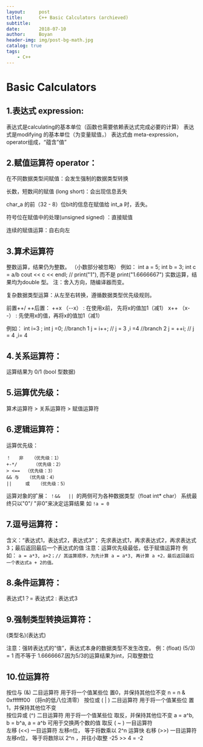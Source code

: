 ```yaml
---
layout:     post
title:      C++ Basic Calculators (archieved)
subtitle:   
date:       2018-07-10
author:     Boyan
header-img: img/post-bg-math.jpg
catalog: true
tags:
    - C++
---
```

# Basic Calculators

## 1.表达式 expression:
表达式是calculating的基本单位（函数也需要依赖表达式完成必要的计算）
表达式是modifying 的基本单位（为变量赋值，）
表达式由 meta-expression，operator组成，“蕴含”值”
 
## 2.赋值运算符 operator：
在不同数据类型间赋值：会发生强制的数据类型转换 
 
长数，短数间的赋值 (long short)：会出现信息丢失

char_a 的前（32 - 8）位bit的信息在赋值给 int_a 时，丢失。
 
符号位在赋值中的处理(unsigned signed) ：直接赋值
 
连续的赋值运算：自右向左

 
## 3.算术运算符
 
整数运算，结果仍为整数。
（小数部分被忽略）
例如：
int a = 5;
int b = 3;
int c = a/b
cout << c << endl;  // print("1"), 而不是 print("1.6666667")
实数运算，结果均为double 型。
注：舍入方向，随编译器而变。
 
复杂数据类型运算：从左至右转换，遵循数据类型优先级规则。

 
前置++/ ++后置：
++x （--x） : 在使用x前，   先将x的值加1（减1）
x++ （x--） : 先使用x的值，再将x的值加1（减1）
 
例如：
int i=3 ;
int j =0;
//branch 1
j = i++;       // j = 3 ,i =4
//branch 2
j = ++i;       // j = 4 ,i= 4
 
## 4.关系运算符：
运算结果为 0/1 (bool 型数据)
 
## 5.运算优先级：
算术运算符 > 关系运算符 > 赋值运算符

## 6.逻辑运算符：

运算优先级：
```
！   非   （优先级：1）
+-*/      （优先级：2）
> <==  （优先级：3）
&& 与   （优先级：4）
||     或   （优先级：5）
```
运算对象的扩展：
`！&&   || `的两侧可为各种数据类型（float int* char）
系统最终只以"0"/ "非0"来决定运算结果
如   `!a = 0`
 
## 7.逗号运算符：
含义：“表达式1，表达式2，表达式3”；
先求表达式1，再求表达式2，再求表达式3；最后返回最后一个表达式的值
注意：运算优先级最低，低于赋值运算符
例如：
`a = a*3, a+2；// 其运算顺序，为先计算 a = a*3, 再计算 a +2，最后返回最后一个表达式a + 2的值。`
 
## 8.条件运算符：
表达式1？= 表达式2 : 表达式3
 
## 9.强制类型转换运算符：
 
(类型名)(表达式)
 
注意：强转表达式的“值”，表达式本身的数据类型不发生改变。
例：(float) (5/3) = 1 而不等于 1.6666667.因为5/3的运算结果为int，只取整数位
 
 
## 10.位运算符
按位与 (&)	二目运算符	用于将一个值某些位 置0，并保持其他位不变	n = n & 0xffffff00 （将n的低八位清零）
按位或 ( | )	二目运算符	用于将一个值某些位 置1，并保持其他位不变	 
按位异或 (^)	二目运算符	用于将一个值某些位 取反，并保持其他位不变	a = a^b, b = b^a, a = a^b 可用于交换两个数的值
取反  ( ~ )	一目运算符	 	 
左移 (<<)	一目运算符	左移n位， 等于将数乘以 2^n 	运算快
右移 (>>)	一目运算符	左移n位， 等于将数除以 2^n ，并往小取整	-25 >> 4 = -2
